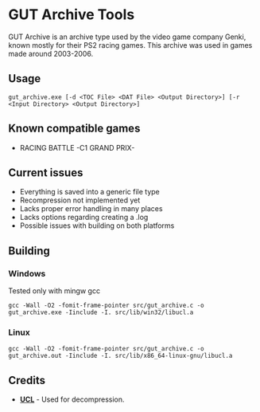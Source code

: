 # GUT Archive Tools
GUT Archive is an archive type used by the video game company Genki, known mostly for their PS2 racing games.
This archive was used in games made around 2003-2006.

## Usage
```shell
gut_archive.exe [-d <TOC File> <DAT File> <Output Directory>] [-r <Input Directory> <Output Directory>]
```

## Known compatible games
- RACING BATTLE -C1 GRAND PRIX-

## Current issues
- Everything is saved into a generic file type
- Recompression not implemented yet
- Lacks proper error handling in many places
- Lacks options regarding creating a .log
- Possible issues with building on both platforms

## Building
### Windows
Tested only with mingw gcc
```shell
gcc -Wall -O2 -fomit-frame-pointer src/gut_archive.c -o gut_archive.exe -Iinclude -I. src/lib/win32/libucl.a
```

### Linux
```shell
gcc -Wall -O2 -fomit-frame-pointer src/gut_archive.c -o gut_archive.out -Iinclude -I. src/lib/x86_64-linux-gnu/libucl.a
```

## Credits
- [**UCL**](https://www.oberhumer.com/opensource/ucl/) - Used for decompression.
